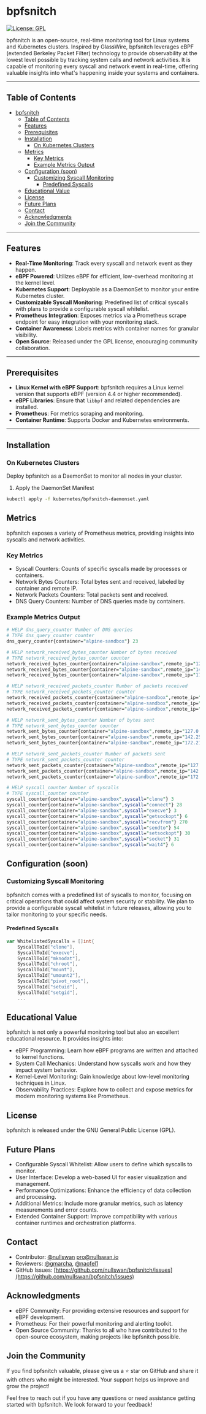 # bpfsnitch

[![License: GPL](https://img.shields.io/badge/License-GPL-blue.svg)](LICENSE)

bpfsnitch is an open-source, real-time monitoring tool for Linux systems and Kubernetes clusters. Inspired by GlassWire, bpfsnitch leverages eBPF (extended Berkeley Packet Filter) technology to provide observability at the lowest level possible by tracking system calls and network activities. It is capable of monitoring every syscall and network event in real-time, offering valuable insights into what's happening inside your systems and containers.

---

## Table of Contents

- [bpfsnitch](#bpfsnitch)
  - [Table of Contents](#table-of-contents)
  - [Features](#features)
  - [Prerequisites](#prerequisites)
  - [Installation](#installation)
    - [On Kubernetes Clusters](#on-kubernetes-clusters)
  - [Metrics](#metrics)
    - [Key Metrics](#key-metrics)
    - [Example Metrics Output](#example-metrics-output)
  - [Configuration (soon)](#configuration-soon)
    - [Customizing Syscall Monitoring](#customizing-syscall-monitoring)
      - [Predefined Syscalls](#predefined-syscalls)
  - [Educational Value](#educational-value)
  - [License](#license)
  - [Future Plans](#future-plans)
  - [Contact](#contact)
  - [Acknowledgments](#acknowledgments)
  - [Join the Community](#join-the-community)

---

## Features

- **Real-Time Monitoring**: Track every syscall and network event as they happen.
- **eBPF Powered**: Utilizes eBPF for efficient, low-overhead monitoring at the kernel level.
- **Kubernetes Support**: Deployable as a DaemonSet to monitor your entire Kubernetes cluster.
- **Customizable Syscall Monitoring**: Predefined list of critical syscalls with plans to provide a configurable syscall whitelist.
- **Prometheus Integration**: Exposes metrics via a Prometheus scrape endpoint for easy integration with your monitoring stack.
- **Container Awareness**: Labels metrics with container names for granular visibility.
- **Open Source**: Released under the GPL license, encouraging community collaboration.

---

## Prerequisites

- **Linux Kernel with eBPF Support**: bpfsnitch requires a Linux kernel version that supports eBPF (version 4.4 or higher recommended).
- **eBPF Libraries**: Ensure that `libbpf` and related dependencies are installed.
- **Prometheus**: For metrics scraping and monitoring.
- **Container Runtime**: Supports Docker and Kubernetes environments.

---

## Installation

### On Kubernetes Clusters

Deploy bpfsnitch as a DaemonSet to monitor all nodes in your cluster.

1. Apply the DaemonSet Manifest

```bash
kubectl apply -f kubernetes/bpfsnitch-daemonset.yaml
```

## Metrics

bpfsnitch exposes a variety of Prometheus metrics, providing insights into syscalls and network activities.

### Key Metrics

- Syscall Counters: Counts of specific syscalls made by processes or containers.
- Network Bytes Counters: Total bytes sent and received, labeled by container and remote IP.
- Network Packets Counters: Total packets sent and received.
- DNS Query Counters: Number of DNS queries made by containers.

### Example Metrics Output

```perl
# HELP dns_query_counter Number of DNS queries
# TYPE dns_query_counter counter
dns_query_counter{container="alpine-sandbox"} 23

# HELP network_received_bytes_counter Number of bytes received
# TYPE network_received_bytes_counter counter
network_received_bytes_counter{container="alpine-sandbox",remote_ip="127.0.0.53"} 492
network_received_bytes_counter{container="alpine-sandbox",remote_ip="142.250.179.110"} 2529
network_received_bytes_counter{container="alpine-sandbox",remote_ip="172.217.20.164"} 2541

# HELP network_received_packets_counter Number of packets received
# TYPE network_received_packets_counter counter
network_received_packets_counter{container="alpine-sandbox",remote_ip="127.0.0.53"} 12
network_received_packets_counter{container="alpine-sandbox",remote_ip="142.250.179.110"} 21
network_received_packets_counter{container="alpine-sandbox",remote_ip="172.217.20.164"} 21

# HELP network_sent_bytes_counter Number of bytes sent
# TYPE network_sent_bytes_counter counter
network_sent_bytes_counter{container="alpine-sandbox",remote_ip="127.0.0.53"} 94231
network_sent_bytes_counter{container="alpine-sandbox",remote_ip="142.250.179.110"} 24160
network_sent_bytes_counter{container="alpine-sandbox",remote_ip="172.217.20.164"} 81794

# HELP network_sent_packets_counter Number of packets sent
# TYPE network_sent_packets_counter counter
network_sent_packets_counter{container="alpine-sandbox",remote_ip="127.0.0.53"} 23
network_sent_packets_counter{container="alpine-sandbox",remote_ip="142.250.179.110"} 80
network_sent_packets_counter{container="alpine-sandbox",remote_ip="172.217.20.164"} 167

# HELP syscall_counter Number of syscalls
# TYPE syscall_counter counter
syscall_counter{container="alpine-sandbox",syscall="clone"} 3
syscall_counter{container="alpine-sandbox",syscall="connect"} 28
syscall_counter{container="alpine-sandbox",syscall="execve"} 3
syscall_counter{container="alpine-sandbox",syscall="getsockopt"} 6
syscall_counter{container="alpine-sandbox",syscall="recvfrom"} 270
syscall_counter{container="alpine-sandbox",syscall="sendto"} 54
syscall_counter{container="alpine-sandbox",syscall="setsockopt"} 30
syscall_counter{container="alpine-sandbox",syscall="socket"} 31
syscall_counter{container="alpine-sandbox",syscall="wait4"} 6
```

## Configuration (soon)

### Customizing Syscall Monitoring

bpfsnitch comes with a predefined list of syscalls to monitor, focusing on critical operations that could affect system security or stability. We plan to provide a configurable syscall whitelist in future releases, allowing you to tailor monitoring to your specific needs.

#### Predefined Syscalls

```go
var WhitelistedSyscalls = []int{
    SyscallToId["clone"],
    SyscallToId["execve"],
    SyscallToId["mknodat"],
    SyscallToId["chroot"],
    SyscallToId["mount"],
    SyscallToId["umount2"],
    SyscallToId["pivot_root"],
    SyscallToId["setuid"],
    SyscallToId["setgid"],
    ...
```

## Educational Value

bpfsnitch is not only a powerful monitoring tool but also an excellent educational resource. It provides insights into:
- eBPF Programming: Learn how eBPF programs are written and attached to kernel functions.
- System Call Mechanics: Understand how syscalls work and how they impact system behavior.
- Kernel-Level Monitoring: Gain knowledge about low-level monitoring techniques in Linux.
- Observability Practices: Explore how to collect and expose metrics for modern monitoring systems like Prometheus.

## License

bpfsnitch is released under the GNU General Public License (GPL).

## Future Plans

- Configurable Syscall Whitelist: Allow users to define which syscalls to monitor.
- User Interface: Develop a web-based UI for easier visualization and management.
- Performance Optimizations: Enhance the efficiency of data collection and processing.
- Additional Metrics: Include more granular metrics, such as latency measurements and error counts.
- Extended Container Support: Improve compatibility with various container runtimes and orchestration platforms.

## Contact

- Contributor: [@nullswan](https://github.com/nullswan) <pro@nullswan.io>
- Reviewers: [@gmarcha](https://github.com/gmarcha), [@naofel1](https://github.com/naofel1)
- GitHub Issues: [https://github.com/nullswan/bpfsnitch/issues](https://github.com/nullswan/bpfsnitch/issues)

## Acknowledgments

- eBPF Community: For providing extensive resources and support for eBPF development.
- Prometheus: For their powerful monitoring and alerting toolkit.
- Open Source Community: Thanks to all who have contributed to the open-source ecosystem, making projects like bpfsnitch possible.

## Join the Community

If you find bpfsnitch valuable, please give us a ⭐ star on GitHub and share it with others who might be interested. Your support helps us improve and grow the project!

Feel free to reach out if you have any questions or need assistance getting started with bpfsnitch. We look forward to your feedback!
